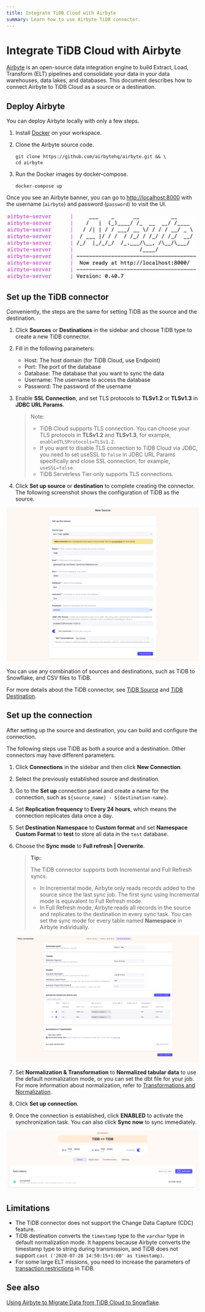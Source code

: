 ```yaml
---
title: Integrate TiDB Cloud with Airbyte
summary: Learn how to use Airbyte TiDB connector.
---
```


# Integrate TiDB Cloud with Airbyte

[Airbyte](https://airbyte.com/) is an open-source data integration engine to build Extract, Load, Transform (ELT) pipelines and consolidate your data in your data warehouses, data lakes, and databases. This document describes how to connect Airbyte to TiDB Cloud as a source or a destination.

## Deploy Airbyte

You can deploy Airbyte locally with only a few steps.

1. Install [Docker](https://www.docker.com/products/docker-desktop) on your workspace.

2. Clone the Airbyte source code.

    ```shell
    git clone https://github.com/airbytehq/airbyte.git && \
    cd airbyte
    ```

3. Run the Docker images by docker-compose.

    ```shell
    docker-compose up
    ```

Once you see an Airbyte banner, you can go to <http://localhost:8000> with the username (`airbyte`) and password (`password`) to visit the UI.

![Airbyte banner](/media/tidb-cloud/integration-airbyte-ready.jpg)

## Set up the TiDB connector

Conveniently, the steps are the same for setting TiDB as the source and the destination.

1. Click **Sources** or **Destinations** in the sidebar and choose TiDB type to create a new TiDB connector.

2. Fill in the following parameters:

    - Host: The host domain (for TiDB Cloud, use Endpoint)
    - Port: The port of the database
    - Database: The database that you want to sync the data
    - Username: The username to access the database
    - Password: The password of the username

3. Enable **SSL Connection**, and set TLS protocols to **TLSv1.2** or **TLSv1.3** in **JDBC URL Params**.

    > Note:
    >
    > - TiDB Cloud supports TLS connection. You can choose your TLS protocols in **TLSv1.2** and **TLSv1.3**, for example, `enabledTLSProtocols=TLSv1.2`.
    > - If you want to disable TLS connection to TiDB Cloud via JDBC, you need to set useSSL to `false` in JDBC URL Params specifically and close SSL connection, for example, `useSSL=false`.
    > - TiDB Serverless Tier only supports TLS connections.

4. Click **Set up source** or **destination** to complete creating the connector. The following screenshot shows the configuration of TiDB as the source.

![TiDB source configuration](/media/tidb-cloud/integration-airbyte-parameters.jpg)

You can use any combination of sources and destinations, such as TiDB to Snowflake, and CSV files to TiDB.

For more details about the TiDB connector, see [TiDB Source](https://docs.airbyte.com/integrations/sources/tidb) and [TiDB Destination](https://docs.airbyte.com/integrations/destinations/tidb).

## Set up the connection

After setting up the source and destination, you can build and configure the connection.

The following steps use TiDB as both a source and a destination. Other connectors may have different parameters.

1. Click **Connections** in the sidebar and then click **New Connection**.
2. Select the previously established source and destination.
3. Go to the **Set up** connection panel and create a name for the connection, such as `${source_name} - ${destination-name}`.
4. Set **Replication frequency** to **Every 24 hours**, which means the connection replicates data once a day.
5. Set **Destination Namespace** to **Custom format** and set **Namespace Custom Format** to **test** to store all data in the `test` database.
6. Choose the **Sync mode** to **Full refresh | Overwrite**.

    > **Tip:**
    >
    > The TiDB connector supports both Incremental and Full Refresh syncs.
    >
    > - In Incremental mode, Airbyte only reads records added to the source since the last sync job. The first sync using Incremental mode is equivalent to Full Refresh mode.
    > - In Full Refresh mode, Airbyte reads all records in the source and replicates to the destination in every sync task. You can set the sync mode for every table named **Namespace** in Airbyte individually.

    ![Set up connection](/media/tidb-cloud/integration-airbyte-connection.jpg)

7. Set **Normalization & Transformation** to **Normalized tabular data** to use the default normalization mode, or you can set the dbt file for your job. For more information about normalization, refer to [Transformations and Normalization](https://docs.airbyte.com/operator-guides/transformation-and-normalization/transformations-with-dbt).
8. Click **Set up connection**.
9. Once the connection is established, click **ENABLED** to activate the synchronization task. You can also click **Sync now** to sync immediately.

![Sync data](/media/tidb-cloud/integration-airbyte-sync.jpg)

## Limitations

- The TiDB connector does not support the Change Data Capture (CDC) feature.
- TiDB destination converts the `timestamp` type to the `varchar` type in default normalization mode. It happens because Airbyte converts the timestamp type to string during transmission, and TiDB does not support `cast ('2020-07-28 14:50:15+1:00' as timestamp)`.
- For some large ELT missions, you need to increase the parameters of [transaction restrictions](/develop/dev-guide-transaction-restraints.md#large-transaction-restrictions) in TiDB.

## See also

[Using Airbyte to Migrate Data from TiDB Cloud to Snowflake](https://www.pingcap.com/blog/using-airbyte-to-migrate-data-from-tidb-cloud-to-snowflake/).
